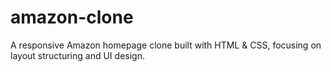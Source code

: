 # amazon-clone
A responsive Amazon homepage clone built with HTML &amp; CSS, focusing on layout structuring and UI design.
